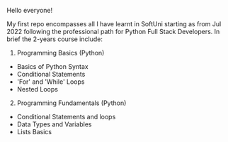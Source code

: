 Hello everyone!

My first repo encompasses all I have learnt in SoftUni starting as from Jul 2022 following the professional path for Python Full Stack Developers. In brief the 2-years course include:

1. Programming Basics (Python)
  - Basics of Python Syntax
  - Conditional Statements
  - 'For' and 'While' Loops
  - Nested Loops
  
 2. Programming Fundamentals (Python)
  - Conditional Statements and loops
  - Data Types and Variables
  - Lists Basics
  
    
